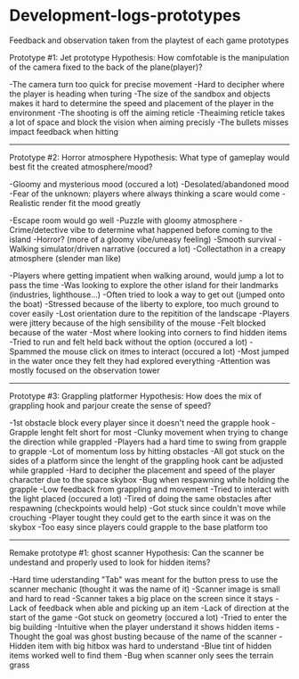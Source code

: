# Development-logs-prototypes

Feedback and observation taken from the playtest of each game prototypes

Prototype #1: Jet prototype
Hypothesis: How comfotable is the manipulation of the camera fixed to the back of the plane(player)?

-The camera turn too quick for precise movement
-Hard to decipher where the player is heading when turing
-The size of the sandbox and objects makes it hard to determine the speed and placement of the player in the environment
-The shooting is off the aiming reticle
-Theaiming reticle takes a lot of space and block the vision when aiming precisly
-The bullets misses impact feedback when hitting

-----------------------------------------------------------------------------------------------------------------------------------

Prototype #2: Horror atmosphere
Hypothesis: What type of gameplay would best fit the created atmosphere/mood?

-Gloomy and mysterious mood (occured a lot)
-Desolated/abandoned mood
-Fear of the unknown: players where always thinking a scare would come
-Realistic render fit the mood greatly

-Escape room would go well
-Puzzle with gloomy atmosphere
-Crime/detective vibe to determine what happened before coming to the island
-Horror? (more of a gloomy vibe/uneasy feeling)
-Smooth survival
-Walking simulator/driven narrative (occured a lot)
-Collectathon in a creapy atmosphere (slender man like)

-Players where getting impatient when walking around, would jump a lot to pass the time
-Was looking to explore the other island for their landmarks (industries, lighthouse...)
-Often tried to look a way to get out (jumped onto the boat)
-Stressed because of the liberty to explore, too much ground to cover easily
-Lost orientation dure to the repitition of the landscape
-Players were jittery because of the high sensibility of the mouse
-Felt blocked because of the water
-Most where looking into corners to find hidden items
-Tried to run and felt held back without the option (occured a lot)
-Spammed the mouse click on itmes to interact (occured a lot)
-Most jumped in the water once they felt they had explored everything
-Attention was mostly focused on the observation tower

-----------------------------------------------------------------------------------------------------------------------------------

Prototype #3: Grappling platformer
Hypothesis: How does the mix of grappling hook and parjour create the sense of speed?

-1st obstacle block every player since it doesn't need the grapple hook
-Grapple lenght felt short for most
-Clunky movement when trying to change the direction while grappled
-Players had a hard time to swing from grapple to grapple
-Lot of momentum loss by hitting obstacles
-All got stuck on the sides of a platform since the lenght of the grappling hook cant be adjusted while grappled
-Hard to decipher the placement and speed of the player character due to the space skybox
-Bug when respawning while holding the grapple
-Low feedback from grappling and movement
-Tried to interact with the light placed (occured a lot)
-Tired of doing the same obstacles after respawning (checkpoints would help)
-Got stuck since couldn't move while crouching
-Player tought they could get to the earth since it was on the skybox
-Too easy since players could grapple to the base platform too

-----------------------------------------------------------------------------------------------------------------------------------

Remake prototype #1: ghost scanner
Hypothesis: Can the scanner be undestand and properly used to look for hidden items?

-Hard time uderstanding "Tab" was meant for the button press to use the scanner mechanic (thought it was the name of it)
-Scanner image is small and hard to read
-Scanner takes a big place on the screen since it stays
-Lack of feedback when able and picking up an item
-Lack of direction at the start of the game
-Got stuck on geometry (occured a lot)
-Tried to enter the big building
-Intuitive when the player understand it shows hidden items
-Thought the goal was ghost busting because of the name of the scanner
-Hidden item with big hitbox was hard to understand
-Blue tint of hidden items worked well to find them
-Bug when scanner only sees the terrain grass
